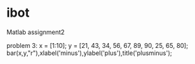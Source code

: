 # ibot
Matlab assignment2 

problem 3:
x = [1:10];
y = [21, 43, 34, 56, 67, 89, 90, 25, 65, 80];
bar(x,y,"r"),xlabel('minus'),ylabel('plus'),title('plusminus');



